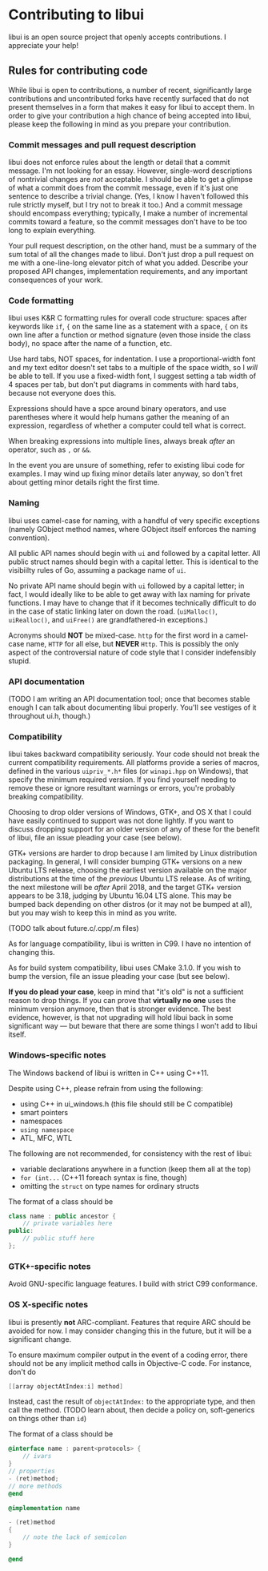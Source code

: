 # Contributing to libui

libui is an open source project that openly accepts contributions. I appreciate your help!

## Rules for contributing code

While libui is open to contributions, a number of recent, significantly large contributions and uncontributed forks have recently surfaced that do not present themselves in a form that makes it easy for libui to accept them. In order to give your contribution a high chance of being accepted into libui, please keep the following in mind as you prepare your contribution.

### Commit messages and pull request description

libui does not enforce rules about the length or detail that a commit message. I'm not looking for an essay. However, single-word descriptions of nontrivial changes are *not* acceptable. I should be able to get a glimpse of what a commit does from the commit message, even if it's just one sentence to describe a trivial change. (Yes, I know I haven't followed this rule strictly myself, but I try not to break it too.) And a commit message should encompass everything; typically, I make a number of incremental commits toward a feature, so the commit messages don't have to be too long to explain everything.

Your pull request description, on the other hand, must be a summary of the sum total of all the changes made to libui. Don't just drop a pull request on me with a one-line-long elevator pitch of what you added. Describe your proposed API changes, implementation requirements, and any important consequences of your work.

### Code formatting

libui uses K&R C formatting rules for overall code structure: spaces after keywords like `if`, `{` on the same line as a statement with a space, `{` on its own line after a function or method signature (even those inside the class body), no space after the name of a function, etc.

Use hard tabs, NOT spaces, for indentation. I use a proportional-width font and my text editor doesn't set tabs to a multiple of the space width, so I *will* be able to tell. If you use a fixed-width font, I suggest setting a tab width of 4 spaces per tab, but don't put diagrams in comments with hard tabs, because not everyone does this.

Expressions should have a spce around binary operators, and use parentheses where it would help humans gather the meaning of an expression, regardless of whether a computer could tell what is correct.

When breaking expressions into multiple lines, always break *after* an operator, such as `,` or `&&`.

In the event you are unsure of something, refer to existing libui code for examples. I may wind up fixing minor details later anyway, so don't fret about getting minor details right the first time.

### Naming

libui uses camel-case for naming, with a handful of very specific exceptions (namely GObject method names, where GObject itself enforces the naming convention).

All public API names should begin with `ui` and followed by a capital letter. All public struct names should begin with a capital letter. This is identical to the visibiilty rules of Go, assuming a package name of `ui`.

No private API name should begin with `ui` followed by a capital letter; in fact, I would ideally like to be able to get away with lax naming for private functions. I may have to change that if it becomes technically difficult to do in the case of static linking later on down the road. (`uiMalloc()`, `uiRealloc()`, and `uiFree()` are grandfathered-in exceptions.)

Acronyms should **NOT** be mixed-case. `http` for the first word in a camel-case name, `HTTP` for all else, but **NEVER** `Http`. This is possibly the only aspect of the controversial nature of code style that I consider indefensibly stupid.

### API documentation

(TODO I am writing an API documentation tool; once that becomes stable enough I can talk about documenting libui properly. You'll see vestiges of it throughout ui.h, though.)

### Compatibility

libui takes backward compatibility seriously. Your code should not break the current compatibility requirements. All platforms provide a series of macros, defined in the various `uipriv_*.h*` files (or `winapi.hpp` on Windows), that specify the minimum required version. If you find yourself needing to remove these or ignore resultant warnings or errors, you're probably breaking compatibility.

Choosing to drop older versions of Windows, GTK+, and OS X that I could have easily continued to support was not done lightly. If you want to discuss dropping support for an older version of any of these for the benefit of libui, file an issue pleading your case (see below).

GTK+ versions are harder to drop because I am limited by Linux distribution packaging. In general, I will consider bumping GTK+ versions on a new Ubuntu LTS release, choosing the earliest version available on the major distributions at the time of the *previous* Ubuntu LTS release. As of writing, the next milestone will be *after* April 2018, and the target GTK+ version appears to be 3.18, judging by Ubuntu 16.04 LTS alone. This may be bumped back depending on other distros (or it may not be bumped at all), but you may wish to keep this in mind as you write.

(TODO talk about future.c/.cpp/.m files)

As for language compatibility, libui is written in C99. I have no intention of changing this.

As for build system compatibility, libui uses CMake 3.1.0. If you wish to bump the version, file an issue pleading your case (but see below).

**If you do plead your case**, keep in mind that "it's old" is not a sufficient reason to drop things. If you can prove that **virtually no one** uses the minimum version anymore, then that is stronger evidence. The best evidence, however, is that not upgrading will hold libui back in some significant way — but beware that there are some things I won't add to libui itself.

### Windows-specific notes

The Windows backend of libui is written in C++ using C++11.

Despite using C++, please refrain from using the following:

- using C++ in ui_windows.h (this file should still be C compatible)
- smart pointers
- namespaces
- `using namespace`
- ATL, MFC, WTL

The following are not recommended, for consistency with the rest of libui:

- variable declarations anywhere in a function (keep them all at the top)
- `for (int...` (C++11 foreach syntax is fine, though)
- omitting the `struct` on type names for ordinary structs

The format of a class should be

```c++
class name : public ancestor {
	// private variables here
public:
	// public stuff here
};
```

### GTK+-specific notes

Avoid GNU-specific language features. I build with strict C99 conformance.

### OS X-specific notes

libui is presently **not** ARC-compliant. Features that require ARC should be avoided for now. I may consider changing this in the future, but it will be a significant change.

To ensure maximum compiler output in the event of a coding error, there should not be any implicit method calls in Objective-C code. For instance, don't do

```objective-c
[[array objectAtIndex:i] method]
```

Instead, cast the result of `objectAtIndex:` to the appropriate type, and then call the method. (TODO learn about, then decide a policy on, soft-generics on things other than `id`)

The format of a class should be

```objective-c
@interface name : parent<protocols> {
	// ivars
}
// properties
- (ret)method;
// more methods
@end

@implementation name

- (ret)method
{
	// note the lack of semicolon
}

@end
```
